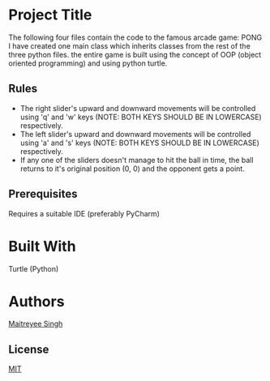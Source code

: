 # Project Title

The following four files contain the code to the famous arcade game: PONG
I have created one main class which inherits classes from the rest of the three python files. the entire game is built using the concept of OOP (object oriented programming) and using python turtle.

## Rules


- The right slider's upward and downward movements will be controlled using 'q' and 'w' keys (NOTE: BOTH KEYS SHOULD BE IN LOWERCASE) respectively.
- The left slider's upward and downward movements will be controlled using 'a' and 's' keys  (NOTE: BOTH KEYS SHOULD BE IN LOWERCASE) respectively.
- If any one of the sliders doesn't manage to hit the ball in time, the ball returns to it's original position (0, 0) and the opponent gets a point.


## Prerequisites

Requires a suitable IDE (preferably PyCharm)

# Built With

Turtle (Python)

# Authors

[Maitreyee Singh](https://github.com/maitreyee-xo)

## License
[MIT](https://choosealicense.com/licenses/mit/)

